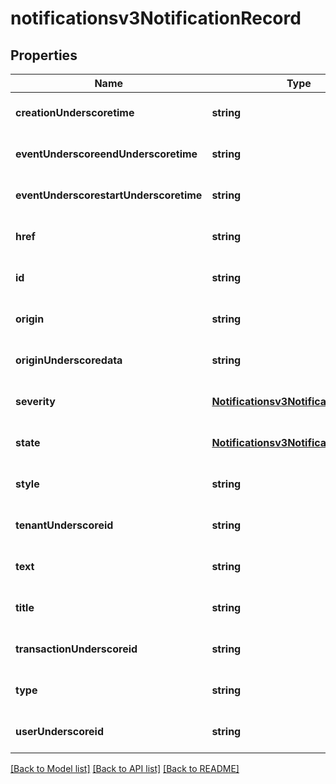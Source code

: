 # notificationsv3NotificationRecord

## Properties
Name | Type | Description | Notes
------------ | ------------- | ------------- | -------------
**creationUnderscoretime** | **string** |  | [optional] [default to null]
**eventUnderscoreendUnderscoretime** | **string** |  | [optional] [default to null]
**eventUnderscorestartUnderscoretime** | **string** |  | [optional] [default to null]
**href** | **string** |  | [optional] [default to null]
**id** | **string** |  | [optional] [default to null]
**origin** | **string** |  | [optional] [default to null]
**originUnderscoredata** | **string** |  | [optional] [default to null]
**severity** | [**Notificationsv3NotificationSeverity**](Notificationsv3NotificationSeverity.md) |  | [optional] [default to null]
**state** | [**Notificationsv3NotificationState**](Notificationsv3NotificationState.md) |  | [optional] [default to null]
**style** | **string** |  | [optional] [default to null]
**tenantUnderscoreid** | **string** |  | [optional] [default to null]
**text** | **string** |  | [optional] [default to null]
**title** | **string** |  | [optional] [default to null]
**transactionUnderscoreid** | **string** |  | [optional] [default to null]
**type** | **string** |  | [optional] [default to null]
**userUnderscoreid** | **string** |  | [optional] [default to null]

[[Back to Model list]](../README.md#documentation-for-models) [[Back to API list]](../README.md#documentation-for-api-endpoints) [[Back to README]](../README.md)


